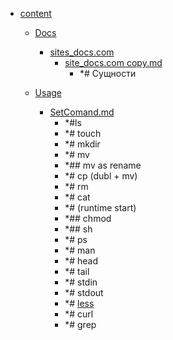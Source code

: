- <a href = "E:\Node_projects\Node_Way\NBase\_Md\_Index\_Linux\content\cat.content\dir.content.md">content</a>
    - <a href = "E:\Node_projects\Node_Way\NBase\_Md\_Index\_Linux\content\Docs\cat.Docs\dir.Docs.md">Docs</a>
        - <a href = "E:\Node_projects\Node_Way\NBase\_Md\_Index\_Linux\content\Docs\sites_docs.com\cat.sites_docs.com\dir.sites_docs.com.md">sites_docs.com</a>
            - <a href = "E:\Node_projects\Node_Way\NBase\_Md\_Index\_Linux\content\Docs\sites_docs.com\site_docs.com copy.md">site_docs.com copy.md</a>
                - *# Сущности
        
    
    - <a href = "E:\Node_projects\Node_Way\NBase\_Md\_Index\_Linux\content\Usage\cat.Usage\dir.Usage.md">Usage</a>
        - <a href = "E:\Node_projects\Node_Way\NBase\_Md\_Index\_Linux\content\Usage\SetComand.md">SetComand.md</a>
            - *#ls
            - *# touch
            - *# mkdir
            - *# mv
            - *## mv as rename
            - *# cp (dubl + mv)
            - *# rm 
            - *# cat
            - *# (runtime start)
            - *## chmod 
            - *## sh
            - *# ps
            - *# man 
            - *# head
            - *# tail 
            - *# stdin
            - *# stdout
            - *# [less](less/___setcomand.md)
            - *# curl
            - *# grep
    
